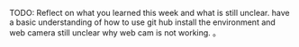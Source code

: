 TODO: Reflect on what you learned this week and what is still unclear.
have a basic understanding of how to use git hub
install the environment and web camera
still unclear why web cam is not working.
。
